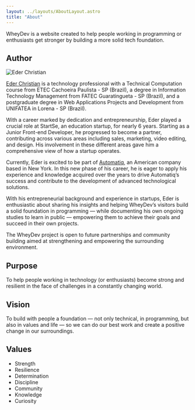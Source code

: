 ```yaml
---
layout: ../layouts/AboutLayout.astro
title: "About"
---
```


WheyDev is a website created to help people working in programming or enthusiasts get stronger by building a more solid tech foundation.

## Author

<img src="/assets/eder-christian.jpg" alt="Eder Christian">

<a href="htts://ederchristian.com" target="_blank" rel="noopener noreferrer">Eder Christian</a> is a technology professional with a Technical Computation course from ETEC Cachoeira Paulista - SP (Brazil), a degree in Information Technology Management from FATEC Guaratingueta - SP (Brazil), and a postgraduate degree in Web Applications Projects and Development from UNIFATEA in Lorena - SP (Brazil).

With a career marked by dedication and entrepreneurship, Eder played a crucial role at StartSe, an education startup, for nearly 6 years. Starting as a Junior Front-end Developer, he progressed to become a partner, contributing across various areas including sales, marketing, video editing, and design. His involvement in these different areas gave him a comprehensive view of how a startup operates.

Currently, Eder is excited to be part of <a href="https://automatiq.com" target="_blank" rel="noopener noreferrer">Automatiq</a>, an American company based in New York. In this new phase of his career, he is eager to apply his experience and knowledge acquired over the years to drive Automatiq’s success and contribute to the development of advanced technological solutions.

With his entrepreneurial background and experience in startups, Eder is enthusiastic about sharing his insights and helping WheyDev’s visitors build a solid foundation in programming — while documenting his own ongoing studies to learn in public — empowering them to achieve their goals and succeed in their own projects.

The WheyDev project is open to future partnerships and community building aimed at strengthening and empowering the surrounding environment.

## Purpose

To help people working in technology (or enthusiasts) become strong and resilient in the face of challenges in a constantly changing world.

## Vision

To build with people a foundation — not only technical, in programming, but also in values and life — so we can do our best work and create a positive change in our surroundings.

## Values

- Strength
- Resilience
- Determination
- Discipline
- Community
- Knowledge
- Curiosity
